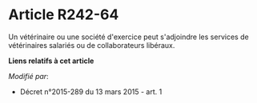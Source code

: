 # Article R242-64

Un vétérinaire ou une société d'exercice peut s'adjoindre les services de vétérinaires salariés ou de collaborateurs
libéraux.

**Liens relatifs à cet article**

_Modifié par_:

  - Décret n°2015-289 du 13 mars 2015 - art. 1
